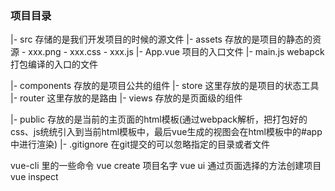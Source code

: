 ### 项目目录
|- src 存储的是我们开发项目的时候的源文件
  |- assets 存放的是项目的静态的资源
      - xxx.png
      - xxx.css
      - xxx.js
  |- App.vue 项目的入口文件
  |- main.js webapck打包编译的入口的文件


  |- components 存放的是项目公共的组件
  |- store 这里存放的是项目的状态工具
  |- router 这里存放的是路由
  |- views 存放的是页面级的组件

|- public 存放的是当前的主页面的html模板(通过webpack解析，把打包好的css、js统统引入到当前html模板中，最后vue生成的视图会在html模板中的#app中进行渲染)
|- .gitignore 在git提交的可以忽略指定的目录或者文件


vue-cli 里的一些命令
  vue create 项目名字
  vue ui 通过页面选择的方法创建项目
  vue  inspect
  
  